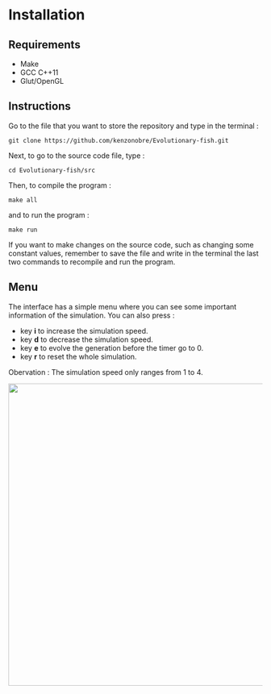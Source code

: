 # Installation

## Requirements

- Make
- GCC C++11
- Glut/OpenGL

## Instructions 
Go to the file that you want to store the repository and type in the terminal : 
```
git clone https://github.com/kenzonobre/Evolutionary-fish.git
```
Next, to go to the source code file, type : 
```
cd Evolutionary-fish/src
```
Then, to compile the program :
```
make all
```
and to run the program :
```
make run
```
If you want to make changes on the source code, such as changing some constant values, remember to save the file and write in the terminal the last two commands to recompile and run the program. 

## Menu

The interface has a simple menu where you can see some important information of the simulation. You can also press :
- key **i** to increase the simulation speed.
- key **d** to decrease the simulation speed.
- key **e** to evolve the generation before the timer go to 0.
- key **r** to reset the whole simulation.

Obervation : The simulation speed only ranges from 1 to 4.


<p align = "center">
  <img width = "600" src = "https://github.com/kenzonobre/Evolutionary-fish/blob/main/img/simulation_with_menu.gif">
</p>

